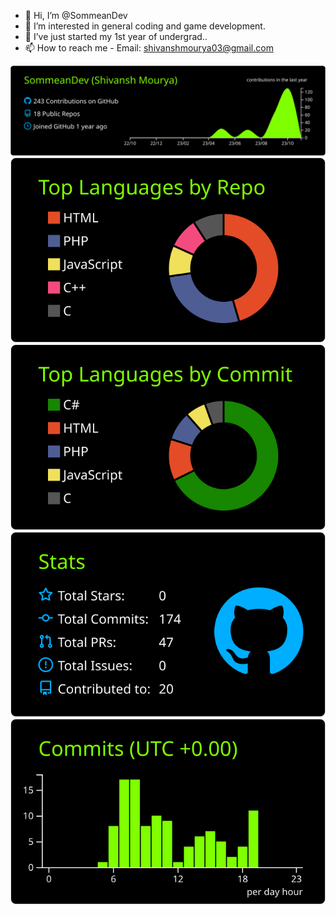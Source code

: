 - 👋 Hi, I’m @SommeanDev
- 👀 I’m interested in general coding and game development.
- 🌱 I’ve just started my 1st year of undergrad..
- 📫 How to reach me - Email: shivanshmourya03@gmail.com

<!---
SommeanDev/SommeanDev is a ✨ special ✨ repository because its `README.md` (this file) appears on your GitHub profile.
You can click the Preview link to take a look at your changes.
--->

[![](https://raw.githubusercontent.com/SommeanDev/README/master/profile-summary-card-output/chartreuse_dark/0-profile-details.svg)](https://github.com/vn7n24fzkq/github-profile-summary-cards)
[![](https://raw.githubusercontent.com/SommeanDev/README/master/profile-summary-card-output/chartreuse_dark/1-repos-per-language.svg)](https://github.com/vn7n24fzkq/github-profile-summary-cards) [![](https://raw.githubusercontent.com/SommeanDev/README/master/profile-summary-card-output/chartreuse_dark/2-most-commit-language.svg)](https://github.com/vn7n24fzkq/github-profile-summary-cards)
[![](https://raw.githubusercontent.com/SommeanDev/README/master/profile-summary-card-output/chartreuse_dark/3-stats.svg)](https://github.com/vn7n24fzkq/github-profile-summary-cards) [![](https://raw.githubusercontent.com/SommeanDev/README/master/profile-summary-card-output/chartreuse_dark/4-productive-time.svg)](https://github.com/vn7n24fzkq/github-profile-summary-cards)
